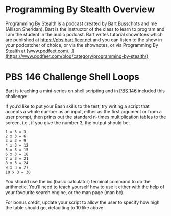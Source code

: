 # Programming By Stealth Overview

Programming By Stealth is a podcast created by Bart Busschots and me (Allison Sheridan). Bart is the instructor of the class to learn to program and I am the student in the audio podcast.  Bart writes tutorial showntoes which are published at https://pbs.bartificer.net and you can listen to the show in your podcatcher of choice, or via the shownotes, or via Programming By Stealth at [www.podfeet.com/...](https://www.podfeet.com/blog/category/programming-by-stealth/)

# PBS 146 Challenge Shell Loops

Bart is teaching a mini-series on shell scripting and in [PBS 146](https://pbs.bartificer.net/pbs146) included this challenge:

If you’d like to put your Bash skills to the test, try writing a script that accepts a whole number as an input, either as the first argument or from a user prompt, then prints out the standard n-times multiplication tables to the screen, i.e., if you give the number 3, the output should be:

```
1 x 3 = 3
2 x 3 = 6
3 x 3 = 9
4 x 3 = 12
5 x 3 = 15
6 x 3 = 18
7 x 3 = 21
8 x 3 = 24
9 x 3 = 27
10 x 3 = 30
```

You should use the bc (basic calculator) terminal command to do the arithmetic. You’ll need to teach yourself how to use it either with the help of your favourite search engine, or the man page (man bc).

For bonus credit, update your script to allow the user to specify how high the table should go, defaulting to 10 like above.
